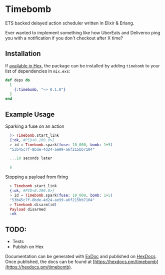 # Timebomb

ETS backed delayed action scheduler written in Elixir & Erlang.

Ever wanted to implement something like how UberEats and Deliveroo ping you with a notification if you don't checkout after X time?

## Installation

If [available in Hex](https://hex.pm/docs/publish), the package can be installed
by adding `timebomb` to your list of dependencies in `mix.exs`:

```elixir
def deps do
  [
    {:timebomb, "~> 0.1.0"}
  ]
end
```

## Example Usage

Sparking a fuse on an action

```elixir
  )> Timebomb.start_link
  {:ok, #PID<0.200.0>}
  > id = Timebomb.spark(fuse: 10_000, bomb: 1+5)
  "53b45c7f-8bde-4d24-ae99-a6f215bb7104"

  ...10 seconds later

  6
```


Stopping a payload from firing

```elixir
  > Timebomb.start_link
  {:ok, #PID<0.200.0>}
  > id = Timebomb.spark(fuse: 10_000, bomb: 1+5)
  "53b45c7f-8bde-4d24-ae99-a6f215bb7104"
  > Timebomb.disarm(id)
  Payload disarmed
  :ok
```

## TODO:
- Tests
- Publish on Hex

Documentation can be generated with [ExDoc](https://github.com/elixir-lang/ex_doc)
and published on [HexDocs](https://hexdocs.pm). Once published, the docs can
be found at [https://hexdocs.pm/timebomb](https://hexdocs.pm/timebomb).
